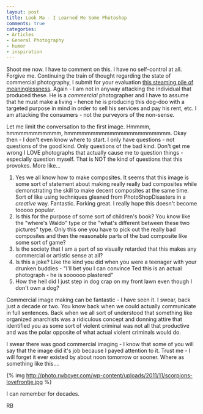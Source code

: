 ```yaml
---
layout: post
title: Look Ma - I Learned Me Some Photoshop
comments: true
categories:
- Articles
- General Photography
- humor
- inspiration
---
```

Shoot me now. I have to comment on this. I have no self-control at all. Forgive me. Continuing the train of thought regarding the state of commercial photography, I submit for your evaluation [this steaming pile of meaninglessness](http://www.featureshoot.com/2009/09/john-short-london/). Again - I am not in anyway attacking the individual that produced these. He is a *commercial* photographer and I have to assume that he must make a living - hence he is producing this dog-doo with a targeted purpose in mind in order to sell his services and pay his rent, etc. I am attacking the consumers - not the purveyors of the non-sense.

Let me limit the conversation to the first image. Hmmmm, hmmmmmmmmmmm, hmmmmmmmmmmmmmmmmmmmmmm. Okay then - I don't even know where to start. I only have questions - not questions of the good kind. Only questions of the bad kind. Don't get me wrong I LOVE photographs that actually cause me to question things - especially question myself. That is NOT the kind of questions that this provokes. More like...

1. Yes we all know how to make composites. It seems that this image is some sort of statement about making really really bad composites while demonstrating the skill to make decent composites at the same time. Sort of like using techniques gleaned from PhotoShopDisasters in a <em>creative</em> way. Fantastic. Forking great. I really hope this doesn't become tooooo popular.
2. Is this for the purpose of some sort of children's book? You know like the "where's Waldo" type or the "what's different between these two pictures" type. Only this one you have to pick out the really bad composites and then the reasonable parts of the bad composite like some sort of game?
3. Is the society that I am a part of so visually retarded that this makes any commercial or artistic sense at all?
4. Is this a joke? Like the kind you did when you were a teenager with your drunken buddies - "I'll bet you I can convince Ted this is an actual photograph - he is soooooo plastered"
5. How the hell did I just step in dog crap on my front lawn even though I don't own a dog?

Commercial image making can be fantastic - I have seen it. I swear, back just a decade or two. You know back when we could actually communicate in full sentences. Back when we all sort of understood that something like organized anarchists was a ridiculous concept and donning attire that identified you as some sort of violent criminal was not all that productive and was the polar opposite of what actual violent criminals would do.

I swear there was good commercial imaging - I know that some of you will say that the image did it's job because I payed attention to it. Trust me - I will forget it ever existed by about noon tomorrow or sooner. Where as something like this....

{% img http://photo.rwboyer.com/wp-content/uploads/2011/11/scorpions-lovefrontje.jpg %}

I can remember for decades.

RB